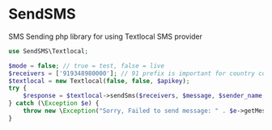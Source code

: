 # SendSMS
SMS Sending php library for using Textlocal SMS provider

```php
use SendSMS\Textlocal;

$mode = false; // true = test, false = live
$receivers = ['919348980000']; // 91 prefix is important for country code
$textlocal = new Textlocal(false, false, $apikey);
try {
	$response = $textlocal->sendSms($receivers, $message, $sender_name, null, $mode);
} catch (\Exception $e) {
	throw new \Exception("Sorry, Failed to send message: " . $e->getMessage());
}
```
